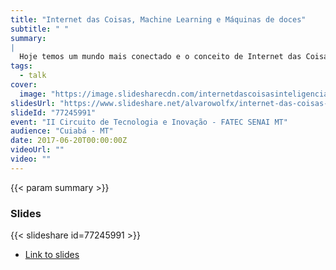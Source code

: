 ```yaml
---
title: "Internet das Coisas, Machine Learning e Máquinas de doces"
subtitle: " "
summary:
|
  Hoje temos um mundo mais conectado e o conceito de Internet das Coisas está cada vez mais presente em nosso dia a dia sem que a gente nem perceba. Quais os conceitos envolvidos, formas de comunicação, conceitos de Machine Learning com APIs do Google e um projeto unindo esses dois mundos, uma máquina de doces inteligente.
tags:
  - talk
cover:
  image: "https://image.slidesharecdn.com/internetdascoisasinteligenciaartificialemaquinasdedoces-170625174713/95/internet-das-coisas-machine-learnign-e-maquinas-de-doces-1-638.jpg?cb=1498412859"
slidesUrl: "https://www.slideshare.net/alvarowolfx/internet-das-coisas-machine-learnign-e-maquinas-de-doces"
slideId: "77245991"
event: "II Circuito de Tecnologia e Inovação - FATEC SENAI MT"
audience: "Cuiabá - MT"
date: 2017-06-20T00:00:00Z
videoUrl: ""
video: ""
---
```


<!-- truncate -->

{{< param summary >}}
### Slides
{{< slideshare id=77245991 >}}

- [Link to slides](https://www.slideshare.net/alvarowolfx/internet-das-coisas-machine-learnign-e-maquinas-de-doces)
